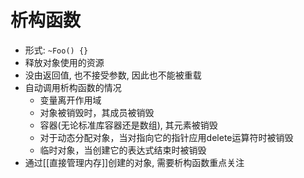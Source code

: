 # 析构函数

- 形式: `~Foo() {}`
- 释放对象使用的资源
- 没由返回值, 也不接受参数, 因此也不能被重载
- 自动调用析构函数的情况
  - 变量离开作用域
  - 对象被销毁时，其成员被销毁
  - 容器(无论标准库容器还是数组), 其元素被销毁
  - 对于动态分配对象，当对指向它的指针应用delete运算符时被销毁
  - 临时对象，当创建它的表达式结束时被销毁
- 通过[[直接管理内存]]创建的对象, 需要析构函数重点关注